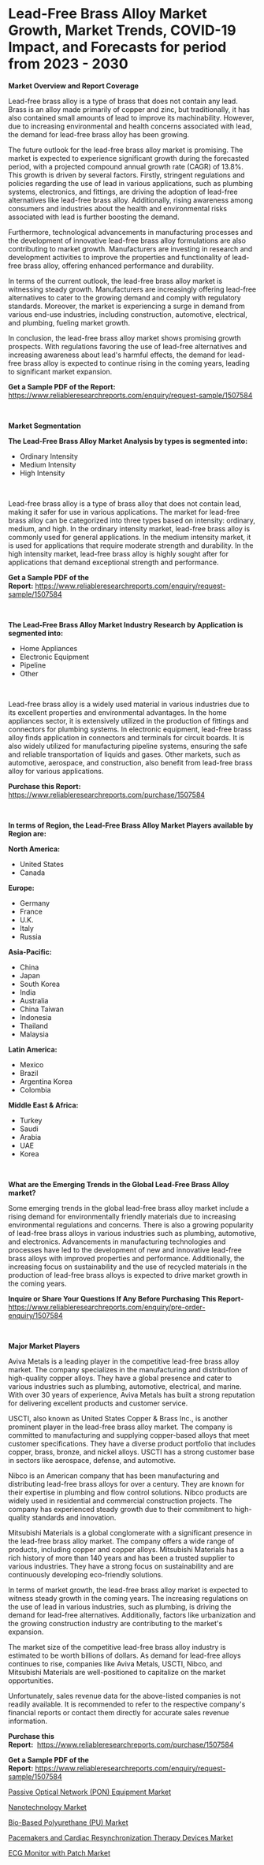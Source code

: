 <p><h1>Lead-Free Brass Alloy Market Growth, Market Trends, COVID-19 Impact, and Forecasts for period from 2023 - 2030</h1></p><p><strong>Market Overview and Report Coverage</strong></p>
<p><p>Lead-free brass alloy is a type of brass that does not contain any lead. Brass is an alloy made primarily of copper and zinc, but traditionally, it has also contained small amounts of lead to improve its machinability. However, due to increasing environmental and health concerns associated with lead, the demand for lead-free brass alloy has been growing.</p><p>The future outlook for the lead-free brass alloy market is promising. The market is expected to experience significant growth during the forecasted period, with a projected compound annual growth rate (CAGR) of 13.8%. This growth is driven by several factors. Firstly, stringent regulations and policies regarding the use of lead in various applications, such as plumbing systems, electronics, and fittings, are driving the adoption of lead-free alternatives like lead-free brass alloy. Additionally, rising awareness among consumers and industries about the health and environmental risks associated with lead is further boosting the demand.</p><p>Furthermore, technological advancements in manufacturing processes and the development of innovative lead-free brass alloy formulations are also contributing to market growth. Manufacturers are investing in research and development activities to improve the properties and functionality of lead-free brass alloy, offering enhanced performance and durability.</p><p>In terms of the current outlook, the lead-free brass alloy market is witnessing steady growth. Manufacturers are increasingly offering lead-free alternatives to cater to the growing demand and comply with regulatory standards. Moreover, the market is experiencing a surge in demand from various end-use industries, including construction, automotive, electrical, and plumbing, fueling market growth.</p><p>In conclusion, the lead-free brass alloy market shows promising growth prospects. With regulations favoring the use of lead-free alternatives and increasing awareness about lead's harmful effects, the demand for lead-free brass alloy is expected to continue rising in the coming years, leading to significant market expansion.</p></p>
<p><strong>Get a Sample PDF of the Report:</strong> <a href="https://www.reliableresearchreports.com/enquiry/request-sample/1507584">https://www.reliableresearchreports.com/enquiry/request-sample/1507584</a></p>
<p>&nbsp;</p>
<p><strong>Market Segmentation</strong></p>
<p><strong>The Lead-Free Brass Alloy Market Analysis by types is segmented into:</strong></p>
<p><ul><li>Ordinary Intensity</li><li>Medium Intensity</li><li>High Intensity</li></ul></p>
<p>&nbsp;</p>
<p><p>Lead-free brass alloy is a type of brass alloy that does not contain lead, making it safer for use in various applications. The market for lead-free brass alloy can be categorized into three types based on intensity: ordinary, medium, and high. In the ordinary intensity market, lead-free brass alloy is commonly used for general applications. In the medium intensity market, it is used for applications that require moderate strength and durability. In the high intensity market, lead-free brass alloy is highly sought after for applications that demand exceptional strength and performance.</p></p>
<p><strong>Get a Sample PDF of the Report:</strong>&nbsp;<a href="https://www.reliableresearchreports.com/enquiry/request-sample/1507584">https://www.reliableresearchreports.com/enquiry/request-sample/1507584</a></p>
<p>&nbsp;</p>
<p><strong>The Lead-Free Brass Alloy Market Industry Research by Application is segmented into:</strong></p>
<p><ul><li>Home Appliances</li><li>Electronic Equipment</li><li>Pipeline</li><li>Other</li></ul></p>
<p>&nbsp;</p>
<p><p>Lead-free brass alloy is a widely used material in various industries due to its excellent properties and environmental advantages. In the home appliances sector, it is extensively utilized in the production of fittings and connectors for plumbing systems. In electronic equipment, lead-free brass alloy finds application in connectors and terminals for circuit boards. It is also widely utilized for manufacturing pipeline systems, ensuring the safe and reliable transportation of liquids and gases. Other markets, such as automotive, aerospace, and construction, also benefit from lead-free brass alloy for various applications.</p></p>
<p><strong>Purchase this Report:</strong>&nbsp; <a href="https://www.reliableresearchreports.com/purchase/1507584">https://www.reliableresearchreports.com/purchase/1507584</a></p>
<p>&nbsp;</p>
<p><strong>In terms of Region, the Lead-Free Brass Alloy Market Players available by Region are:</strong></p>
<p>
    <p> <strong> North America: </strong>
        <ul>
            <li>United States</li>
            <li>Canada</li>
        </ul>
        </p> 
    <p> <strong> Europe: </strong>
        <ul>
            <li>Germany</li>
            <li>France</li>
            <li>U.K.</li>
            <li>Italy</li>
            <li>Russia</li>
        </ul>
        </p> 
    <p> <strong> Asia-Pacific: </strong>
        <ul>
            <li>China</li>
            <li>Japan</li>
            <li>South Korea</li>
            <li>India</li>
            <li>Australia</li>
            <li>China Taiwan</li>
            <li>Indonesia</li>
            <li>Thailand</li>
            <li>Malaysia</li>
        </ul>
        </p> 
    <p> <strong> Latin America: </strong>
        <ul>
            <li>Mexico</li>
            <li>Brazil</li>
            <li>Argentina Korea</li>
            <li>Colombia</li>
        </ul>
        </p> 
    <p> <strong> Middle East & Africa: </strong>
        <ul>
            <li>Turkey</li>
            <li>Saudi</li>
            <li>Arabia</li>
            <li>UAE</li>
            <li>Korea</li>
        </ul>
    </p>
    </p>
<p>&nbsp;</p>
<p><strong>What are the Emerging Trends in the Global Lead-Free Brass Alloy market?</strong></p>
<p><p>Some emerging trends in the global lead-free brass alloy market include a rising demand for environmentally friendly materials due to increasing environmental regulations and concerns. There is also a growing popularity of lead-free brass alloys in various industries such as plumbing, automotive, and electronics. Advancements in manufacturing technologies and processes have led to the development of new and innovative lead-free brass alloys with improved properties and performance. Additionally, the increasing focus on sustainability and the use of recycled materials in the production of lead-free brass alloys is expected to drive market growth in the coming years.</p></p>
<p><strong>Inquire or Share Your Questions If Any Before Purchasing This Report</strong>- <a href="https://www.reliableresearchreports.com/enquiry/pre-order-enquiry/1507584">https://www.reliableresearchreports.com/enquiry/pre-order-enquiry/1507584</a></p>
<p>&nbsp;</p>
<p><strong>Major Market Players</strong></p>
<p><p>Aviva Metals is a leading player in the competitive lead-free brass alloy market. The company specializes in the manufacturing and distribution of high-quality copper alloys. They have a global presence and cater to various industries such as plumbing, automotive, electrical, and marine. With over 30 years of experience, Aviva Metals has built a strong reputation for delivering excellent products and customer service.</p><p>USCTI, also known as United States Copper & Brass Inc., is another prominent player in the lead-free brass alloy market. The company is committed to manufacturing and supplying copper-based alloys that meet customer specifications. They have a diverse product portfolio that includes copper, brass, bronze, and nickel alloys. USCTI has a strong customer base in sectors like aerospace, defense, and automotive.</p><p>Nibco is an American company that has been manufacturing and distributing lead-free brass alloys for over a century. They are known for their expertise in plumbing and flow control solutions. Nibco products are widely used in residential and commercial construction projects. The company has experienced steady growth due to their commitment to high-quality standards and innovation.</p><p>Mitsubishi Materials is a global conglomerate with a significant presence in the lead-free brass alloy market. The company offers a wide range of products, including copper and copper alloys. Mitsubishi Materials has a rich history of more than 140 years and has been a trusted supplier to various industries. They have a strong focus on sustainability and are continuously developing eco-friendly solutions.</p><p>In terms of market growth, the lead-free brass alloy market is expected to witness steady growth in the coming years. The increasing regulations on the use of lead in various industries, such as plumbing, is driving the demand for lead-free alternatives. Additionally, factors like urbanization and the growing construction industry are contributing to the market's expansion.</p><p>The market size of the competitive lead-free brass alloy industry is estimated to be worth billions of dollars. As demand for lead-free alloys continues to rise, companies like Aviva Metals, USCTI, Nibco, and Mitsubishi Materials are well-positioned to capitalize on the market opportunities.</p><p>Unfortunately, sales revenue data for the above-listed companies is not readily available. It is recommended to refer to the respective company's financial reports or contact them directly for accurate sales revenue information.</p></p>
<p><strong>Purchase this Report:</strong>&nbsp;&nbsp;<a href="https://www.reliableresearchreports.com/purchase/1507584">https://www.reliableresearchreports.com/purchase/1507584</a></p>
<p></p>
<p><strong>Get a Sample PDF of the Report:</strong>&nbsp;<a href="https://www.reliableresearchreports.com/enquiry/request-sample/1507584">https://www.reliableresearchreports.com/enquiry/request-sample/1507584</a></p>
<p><p><a href="https://medium.com/@holliswelch2023/passive-optical-network-pon-equipment-market-size-growth-forecast-2023-2030-fe60873f2e14">Passive Optical Network (PON) Equipment Market</a></p><p><a href="https://medium.com/@colinom786578/nanotechnology-market-current-market-share-cagr-growth-projection-and-forecast-till-2030-f2aef2c345c3">Nanotechnology Market</a></p><p><a href="https://www.linkedin.com/pulse/bio-based-polyurethane-pu-market-size-forecast-2023/">Bio-Based Polyurethane (PU) Market</a></p><p><a href="https://www.linkedin.com/pulse/pacemakers-cardiac-resynchronization-therapy-devices-3f/">Pacemakers and Cardiac Resynchronization Therapy Devices Market</a></p><p><a href="https://www.linkedin.com/pulse/ecg-monitor-patch-market-size-forecast-2023-2030-reportly-growth/">ECG Monitor with Patch Market</a></p></p>